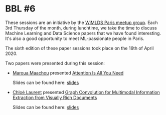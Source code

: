 # BBL #6

These sessions are an initiative by the [WiMLDS Paris meetup group](https://www.meetup.com/Paris-Women-in-Machine-Learning-Data-Science). Each 3rd Thursday of the month, during lunchtime, we take the time to discuss Machine Learning and Data Science papers that we have found interesting. It's also a good opportunity to meet ML-passionate people in Paris.

The sixth edition of these paper sessions took place on the 16th of April 2020.
 
Two papers were presented during this session:

* [Maroua Maachou](https://www.linkedin.com/in/maroua-maachou-332238153) presented [Attention Is All You Need](Resources/attention_is_all_you_need.pdf)

  Slides can be found here: [slides](https://www.slideshare.net/WiMLDS_Paris/attention-is-all-you-need-presented-by-maroua-maachou-veepee)


* [Chloé Laurent](https://www.linkedin.com/in/chlolaurent) presented [Graph Convolution for Multimodal Information Extraction from Visually Rich Documents](Resources/visually_rich_documents.pdf)

  Slides can be found here: [slides](https://www.slideshare.net/WiMLDS_Paris/graph-convolution-for-multimodal-information-extraction-from-visually-rich-documents-presented-by-chlo-laurent-mlm-conseil)
